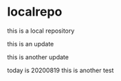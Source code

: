 # localrepo
this is a local repository

this is an update

this is another update

today is 20200819
this is another test
